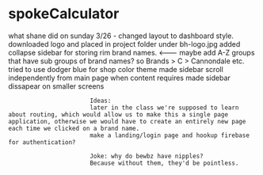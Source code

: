 # spokeCalculator

what shane did on sunday 3/26 - changed layout to dashboard style.
                           downloaded logo and placed in project folder under bh-logo.jpg
                           added collapse sidebar for storing rim brand names. <--- maybe add A-Z groups that have sub groups of brand names? so Brands > C > Cannondale etc.
                           tried to use dodger blue for shop color theme
                           made sidebar scroll independently from main page when content requires
                           made sidebar dissapear on smaller screens
                           
                           Ideas:
                           later in the class we're supposed to learn about routing, which would allow us to make this a single page application, otherwise we would have to create an entirely new page each time we clicked on a brand name. 
                           make a landing/login page and hookup firebase for authentication?

                           Joke: why do bewbz have nipples?
                           Because without them, they'd be pointless.

